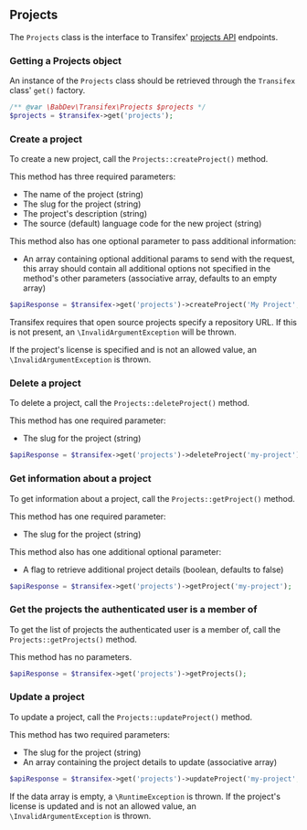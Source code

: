 ## Projects

The `Projects` class is the interface to Transifex' [projects API](http://docs.transifex.com/api/projects/) endpoints.

### Getting a Projects object

An instance of the `Projects` class should be retrieved through the `Transifex` class' `get()` factory.

```php
/** @var \BabDev\Transifex\Projects $projects */
$projects = $transifex->get('projects');
```

### Create a project

To create a new project, call the `Projects::createProject()` method.

This method has three required parameters:

* The name of the project (string)
* The slug for the project (string)
* The project's description (string)
* The source (default) language code for the new project (string)

This method also has one optional parameter to pass additional information:

* An array containing optional additional params to send with the request, this array should contain all additional options not specified in the method's other parameters (associative array, defaults to an empty array)

```php
$apiResponse = $transifex->get('projects')->createProject('My Project', 'my-project', 'This is my new project', 'en-US');
```

Transifex requires that open source projects specify a repository URL. If this is not present, an `\InvalidArgumentException` will be thrown.

If the project's license is specified and is not an allowed value, an `\InvalidArgumentException` is thrown.

### Delete a project

To delete a project, call the `Projects::deleteProject()` method.

This method has one required parameter:

* The slug for the project (string)

```php
$apiResponse = $transifex->get('projects')->deleteProject('my-project');
```

### Get information about a project

To get information about a project, call the `Projects::getProject()` method.

This method has one required parameter:

* The slug for the project (string)

This method also has one additional optional parameter:

* A flag to retrieve additional project details (boolean, defaults to false)

```php
$apiResponse = $transifex->get('projects')->getProject('my-project');
```

### Get the projects the authenticated user is a member of

To get the list of projects the authenticated user is a member of, call the `Projects::getProjects()` method.

This method has no parameters.

```php
$apiResponse = $transifex->get('projects')->getProjects();
```

### Update a project

To update a project, call the `Projects::updateProject()` method.

This method has two required parameters:

* The slug for the project (string)
* An array containing the project details to update (associative array)

```php
$apiResponse = $transifex->get('projects')->updateProject('my-project', ['name' => 'My Project']);
```

If the data array is empty, a `\RuntimeException` is thrown. If the project's license is updated and is not an allowed value, an `\InvalidArgumentException` is thrown.
